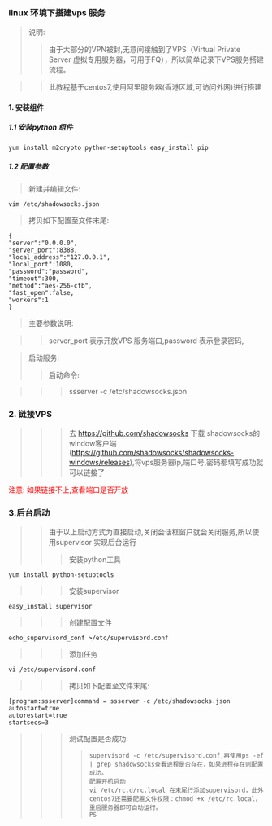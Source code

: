 ###  linux 环境下搭建vps 服务
> 说明:
>
> > 由于大部分的VPN被封,无意间接触到了VPS（Virtual Private Server 虚拟专用服务器，可用于FQ），所以简单记录下VPS服务搭建流程。

 >> 此教程基于centos7,使用阿里服务器(香港区域,可访问外网)进行搭建

 #### 1. 安装组件
  ##### 1.1 安装python 组件
  ```
  yum install m2crypto python-setuptools easy_install pip
  ```
  ##### 1.2 配置参数
  > 新建并编辑文件:


 ```
 vim /etc/shadowsocks.json
 ```

 > 拷贝如下配置至文件末尾:

````
{
"server":"0.0.0.0",
"server_port":8388,
"local_address":"127.0.0.1",
"local_port":1080,
"password":"password",
"timeout":300,
"method":"aes-256-cfb",
"fast_open":false,
"workers":1
}
````
> 主要参数说明:

>> server_port 表示开放VPS 服务端口,password 表示登录密码,

> 启动服务:
>
> >  启动命令:

>>>  ssserver -c /etc/shadowsocks.json
### 2. 链接VPS
>>>  去 https://github.com/shadowsocks 下载  shadowsocks的window客户端(https://github.com/shadowsocks/shadowsocks-windows/releases),将vps服务器ip,端口号,密码都填写成功就可以链接了

 <font color = red>
 注意: 如果链接不上,查看端口是否开放
 </font>

### 3.后台启动

 >> 由于以上启动方式为直接启动,关闭会话框窗户就会关闭服务,所以使用supervisor 实现后台运行
 >>
 >> > 安装python工具
 ```
 yum install python-setuptools
 ```
 >>>  安装supervisor
```
easy_install supervisor
```
>>> 创建配置文件
```
echo_supervisord_conf >/etc/supervisord.conf
```
>>>  添加任务
```
vi /etc/supervisord.conf
```
>>> 拷贝如下配置至文件末尾:
```
[program:ssserver]command = ssserver -c /etc/shadowsocks.json
autostart=true
autorestart=true
startsecs=3
```
>>> 测试配置是否成功:
>>> >     supervisord -c /etc/supervisord.conf,再使用ps -ef | grep shadowsocks查看进程是否存在，如果进程存在则配置成功。
>>> >     配置开机启动
>>> >     vi /etc/rc.d/rc.local 在末尾行添加supervisord，此外centos7还需要配置文件权限：chmod +x /etc/rc.local，重启服务器即可自动运行。
>>> >     PS